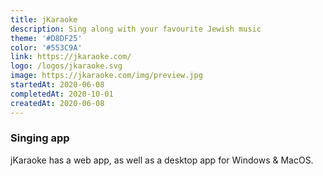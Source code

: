 ```yaml
---
title: jKaraoke
description: Sing along with your favourite Jewish music
theme: '#D8DF25'
color: '#553C9A'
link: https://jkaraoke.com/
logo: /logos/jkaraoke.svg
image: https://jkaraoke.com/img/preview.jpg
startedAt: 2020-06-08
completedAt: 2020-10-01
createdAt: 2020-06-08
---
```


### Singing app

jKaraoke has a web app, as well as a desktop app for Windows & MacOS.

